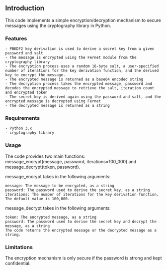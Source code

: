 ## Introduction
This code implements a simple encryption/decryption mechanism to secure messages using the cryptography library in Python.

### Features
```
- PBKDF2 key derivation is used to derive a secret key from a given password and salt
- The message is encrypted using the Fernet module from the cryptography library
- The encryption process uses a random 16-byte salt, a user-specified number of iterations for the key derivation function, and the derived key to encrypt the message.
- The encrypted message is returned as a base64 encoded string
- The decryption process takes the encrypted message, password and decodes the encrypted message to retrieve the salt, iteration count and encrypted token
- The secret key is derived again using the password and salt, and the encrypted message is decrypted using Fernet
- The decrypted message is returned as a string
```
### Requirements
```
- Python 3.x
- cryptography library
```
### Usage
The code provides two main functions:  
message_encrypt(message, password, iterations=100_000) and message_decrypt(token, password).

message_encrypt takes in the following arguments:

```
message: The message to be encrypted, as a string
password: The password used to derive the secret key, as a string
iterations: The number of iterations for the key derivation function. The default value is 100,000.
```
message_decrypt takes in the following arguments:

```
token: The encrypted message, as a string
password: The password used to derive the secret key and decrypt the message, as a string
The code returns the encrypted message or the decrypted message as a string.
```

### Limitations
The encryption mechanism is only secure if the password is strong and kept confidential.
